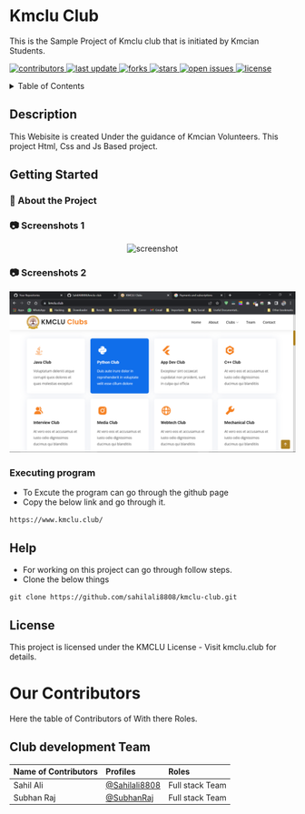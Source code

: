 <!-- Table of Contents -->
# Kmclu Club
This is the Sample Project of Kmclu club that is initiated by Kmcian Students. 

<!-- Badges -->
<p>
  <a href="https://github.com/SubhanRaj/kmclu-club">
    <img src="https://img.shields.io/github/contributors/SubhanRaj/kmclu-club" alt="contributors" />
  </a>
  <a href="">
    <img src="https://img.shields.io/github/last-commit/SubhanRaj/kmclu-club" alt="last update" />
  </a>
  <a href="https://github.com/SahilAli8808/kmclu-club/network/members">
    <img src="https://img.shields.io/github/forks/SubhanRaj/kmclu-club" alt="forks" />
  </a>
  <a href="https://github.com/SahilAli8808/kmclu-club/stargazers">
    <img src="https://img.shields.io/github/stars/SubhanRaj/kmclu-club" alt="stars" />
  </a>
  <a href="https://github.com/SahilAli8808/kmclu-club/issues/">
    <img src="https://img.shields.io/github/issues/SubhanRaj/kmclu-club" alt="open issues" />
  </a>
  <a href="https://github.com/SahilAli8808/kmclu-club/blob/master/LICENSE">
    <img src="https://img.shields.io/github/license/SubhanRaj/kmclu-club.svg" alt="license" />
  </a>
</p>
<details>
  <summary>Table of Contents</summary>
  <ul>
    <li><a href="https://github.com/esdindiaprogr/Reform-Portal-FB-ESDProgram-B1/edit/main/README.md#description">Description</a></li>
    <li><a href="https://github.com/esdindiaprogr/Reform-Portal-FB-ESDProgram-B1/edit/main/README.md#getting-started">
    Getting Started</a></li>
    <li><a href="https://github.com/esdindiaprogr/Reform-Portal-FB-ESDProgram-B1/edit/main/README.md#help">Help</a></li>
    <li><a href="https://github.com/esdindiaprogr/Reform-Portal-FB-ESDProgram-B1/edit/main/README.md#Our-contributors">Our Contributors</a></li>
  </ul>
  </details>
  
## Description

This Webisite is created Under the guidance of Kmcian Volunteers. This project Html, Css and Js Based project.

## Getting Started

<!-- About the Project -->
### :star2: About the Project


<!-- Screenshots -->
### :camera: Screenshots 1

<div align="center"> 
  <img src="https://github.com/SubhanRaj/kmclu-club/blob/dev/assets/Screenshots/ss1.png" alt="screenshot" />
</div>

### :camera: Screenshots 2

<div align="center"> 
  <img src="https://github.com/SahilAli8808/kmclu-club/blob/main/assets/Screenshots/ss2.png" alt="screenshot" />
</div>

### Executing program

* To Excute the program can go through the github page 
* Copy the below link and go through it.
```
https://www.kmclu.club/
```

## Help

* For working on this project can go through follow steps.
* Clone the below things

```
git clone https://github.com/sahilali8808/kmclu-club.git
```


## License

This project is licensed under the KMCLU License - Visit kmclu.club for details.

# Our Contributors
Here the table of Contributors of With there Roles.

## Club development Team  

| Name of Contributors   |                                     Profiles                                        | Roles |
|:---                    |            :----                                                                   |    :----  |
| Sahil Ali            |  [@Sahilali8808](https://github.com/SahilAli8808)                                      |Full stack Team |
|Subhan Raj               |  [@SubhanRaj](https://github.com/SubhanRaj)                                       |Full stack Team|




